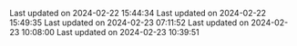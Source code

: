 
Last updated on 2024-02-22 15:44:34
Last updated on 2024-02-22 15:49:35
Last updated on 2024-02-23 07:11:52
Last updated on 2024-02-23 10:08:00
Last updated on 2024-02-23 10:39:51